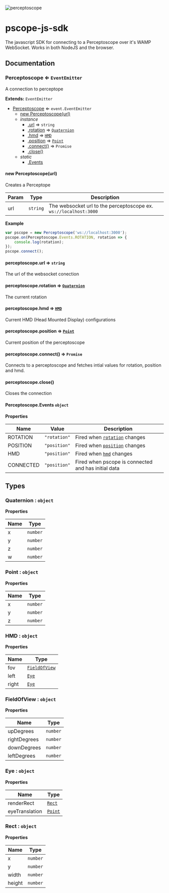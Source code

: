 ![perceptoscope](http://perceptoscope.com/wp-content/uploads/2015/07/page1image1952.png)
# pscope-js-sdk
The javascript SDK for connecting to a Perceptoscope over it's WAMP WebSocket. Works in both NodeJS and the browser.


## Documentation
<a name="Perceptoscope"></a>
### Perceptoscope ⇐ `EventEmitter`
A connection to perceptope

**Extends:** `EventEmitter`

* [Perceptoscope](#Perceptoscope) ⇐ `event.EventEmitter`
    * [new Perceptoscope(url)](#new_Perceptoscope_new)
    * _instance_
        * [.url](#Perceptoscope+url) ⇒ `string`
        * [.rotation](#Perceptoscope+rotation) ⇒ [`Quaternion`](#Quaternion)
        * [.hmd](#Perceptoscope+hmd) ⇒ [`HMD`](#HMD)
        * [.position](#Perceptoscope+position) ⇒ [`Point`](#Point)
        * [.connect()](#Perceptoscope+connect) ⇒ `Promise`
        * [.close()](#Perceptoscope+close)
    * _static_
        * [.Events](#Perceptoscope.Events)

<a name="new_Perceptoscope_new"></a>

#### new Perceptoscope(url)
Creates a Perceptope


| Param | Type     | Description                                                      |
|-------|----------|----------------------------------------------------------------- |
| url   | `string` | The websocket url to the perceptoscope ex. `ws://localhost:3000` |

**Example**
```js
var pscope = new Perceptoscope('ws://localhost:3000');
pscope.on(Perceptoscope.Events.ROTATION, rotation => {
    console.log(rotation);
});
pscope.connect();
```
<a name="Perceptoscope+url"></a>

#### perceptoscope.url ⇒ `string`
The url of the websocket conection

<a name="Perceptoscope+rotation"></a>

#### perceptoscope.rotation ⇒ [`Quaternion`](#Quaternion)
The current rotation

<a name="Perceptoscope+hmd"></a>
#### perceptoscope.hmd ⇒ [`HMD`](#HMD)
Current HMD (Head Mounted Display) configurations

<a name="Perceptoscope+position"></a>

#### perceptoscope.position ⇒ [`Point`](#Point)
Current position of the perceptoscope

<a name="Perceptoscope+connect"></a>

#### perceptoscope.connect() ⇒ `Promise`
Connects to a perceptoscope and fetches intial values for rotation, position and hmd.
<a name="Perceptoscope+close"></a>

#### perceptoscope.close()
Closes the connection

<a name="Perceptoscope.Events"></a>
#### Perceptoscope.Events `object`
**Properties**

| Name      | Value        | Description                   |
|-----------| -------------|-------------------------------|
| ROTATION  | `"rotation"` | Fired when [`rotation`](#Perceptoscope+rotation) changes  |
| POSITION  | `"position"` | Fired when [`position`](#Perceptoscope+postition) changes |
| HMD       | `"position"` | Fired when [`hmd`](#Perceptoscope+hmd) changes            |
| CONNECTED | `"position"` | Fired when pscope is connected and has initial data     |


## Types

<a name="Quaternion"></a>
### Quaternion : `object`
**Properties**

| Name | Type     |
|------|----------|
| x    | `number` |
| y    | `number` |
| z    | `number` |
| w    | `number` |

<a name="Point"></a>

### Point : `object`
**Properties**

| Name | Type     |
|------|----------|
| x    | `number` |
| y    | `number` |
| z    | `number` |

<a name="HMD"></a>

### HMD : `object`
**Properties**

| Name  | Type                          |
|-------|-------------------------------|
| fov   | [`FieldOfView`](#FieldOfView) |
| left  | [`Eye`](#Eye)                 |
| right | [`Eye`](#Eye)                 |

<a name="FieldOfView"></a>
### FieldOfView : `object`
**Properties**

| Name | Type |
| --- | --- |
| upDegrees | `number` |
| rightDegrees | `number` |
| downDegrees | `number` |
| leftDegrees | `number` |

<a name="Eye"></a>

### Eye : `object`
**Properties**

| Name | Type |
| --- | --- |
| renderRect | [`Rect`](#Rect) |
| eyeTranslation | [`Point`](#Point) |

<a name="Rect"></a>

### Rect : `object`
**Properties**

| Name | Type |
| --- | --- |
| x | `number` |
| y | `number` |
| width | `number` |
| height | `number` |

